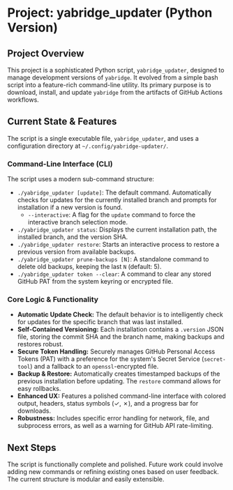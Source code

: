 # Project: yabridge_updater (Python Version)

## Project Overview
This project is a sophisticated Python script, `yabridge_updater`, designed to manage development versions of `yabridge`. It evolved from a simple bash script into a feature-rich command-line utility. Its primary purpose is to download, install, and update `yabridge` from the artifacts of GitHub Actions workflows.

## Current State & Features

The script is a single executable file, `yabridge_updater`, and uses a configuration directory at `~/.config/yabridge-updater/`.

### Command-Line Interface (CLI)

The script uses a modern sub-command structure:

-   `./yabridge_updater [update]`: The default command. Automatically checks for updates for the currently installed branch and prompts for installation if a new version is found.
    -   `--interactive`: A flag for the `update` command to force the interactive branch selection mode.
-   `./yabridge_updater status`: Displays the current installation path, the installed branch, and the version SHA.
-   `./yabridge_updater restore`: Starts an interactive process to restore a previous version from available backups.
-   `./yabridge_updater prune-backups [N]`: A standalone command to delete old backups, keeping the last `N` (default: 5).
-   `./yabridge_updater token --clear`: A command to clear any stored GitHub PAT from the system keyring or encrypted file.

### Core Logic & Functionality

-   **Automatic Update Check:** The default behavior is to intelligently check for updates for the specific branch that was last installed.
-   **Self-Contained Versioning:** Each installation contains a `.version` JSON file, storing the commit SHA and the branch name, making backups and restores robust.
-   **Secure Token Handling:** Securely manages GitHub Personal Access Tokens (PAT) with a preference for the system's Secret Service (`secret-tool`) and a fallback to an `openssl`-encrypted file.
-   **Backup & Restore:** Automatically creates timestamped backups of the previous installation before updating. The `restore` command allows for easy rollbacks.
-   **Enhanced UX:** Features a polished command-line interface with colored output, headers, status symbols (✓, ✗), and a progress bar for downloads.
-   **Robustness:** Includes specific error handling for network, file, and subprocess errors, as well as a warning for GitHub API rate-limiting.

## Next Steps
The script is functionally complete and polished. Future work could involve adding new commands or refining existing ones based on user feedback. The current structure is modular and easily extensible.